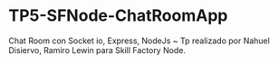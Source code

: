 # TP5-SFNode-ChatRoomApp

Chat Room con Socket io, Express, NodeJs ~ Tp realizado por Nahuel Disiervo, Ramiro Lewin para Skill Factory Node.
